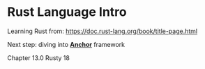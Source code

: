 # Rust Language Intro

Learning Rust from: https://doc.rust-lang.org/book/title-page.html

Next step: diving into <u>**Anchor**</u> framework

Chapter 13.0
Rusty 18
